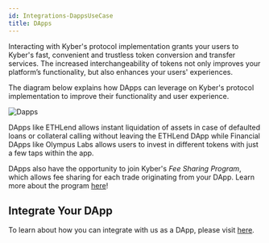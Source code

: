 ```yaml
---
id: Integrations-DappsUseCase
title: DApps
---
```

Interacting with Kyber's protocol implementation grants your users to Kyber's fast, convenient and trustless token conversion and transfer services. The increased interchangeability of tokens not only improves your platform’s functionality, but also enhances your users' experiences.

The diagram below explains how DApps can leverage on Kyber's protocol implementation to improve their functionality and user experience.

![Dapps](/uploads/dapps.png "DApps")

DApps like ETHLend allows instant liquidation of assets in case of defaulted loans or collateral calling without leaving the ETHLend DApp while Financial DApps like Olympus Labs allows users to invest in different tokens with just a few taps within the app.

DApps also have the opportunity to join Kyber's *Fee Sharing Program*, which allows fee sharing for each trade originating from your DApp. Learn more about the program [here](integrations-feesharing.md)!

## Integrate Your DApp
To learn about how you can integrate with us as a DApp, please visit [here](integrations-dappsguide.md).
